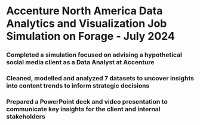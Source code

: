 # Accenture North America Data Analytics and Visualization Job Simulation on Forage - July 2024

 ### Completed a simulation focused on advising a hypothetical social media client as a Data Analyst at Accenture
 ### Cleaned, modelled and analyzed 7 datasets to uncover insights into content trends to inform strategic decisions
 ### Prepared a PowerPoint deck and video presentation to communicate key insights for the client and internal stakeholders
